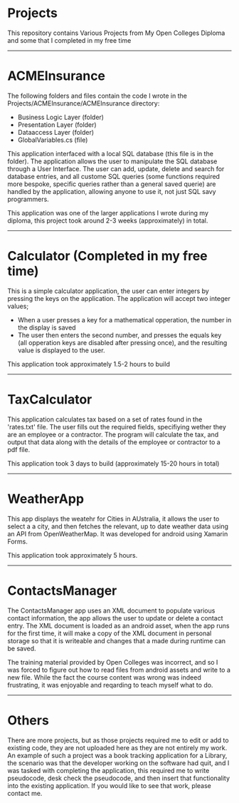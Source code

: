 # Projects
This repository contains Various Projects from My Open Colleges Diploma and some that I completed in my free time

-------------------------------------------------------------------------------------------
# ACMEInsurance
The following folders and files contain the code I wrote in the Projects/ACMEInsurance/ACMEInsurance directory:
- Business Logic Layer (folder)
- Presentation Layer (folder)
- Dataaccess Layer (folder)
- GlobalVariables.cs (file)

This application interfaced with a local SQL database (this file is in the folder).
The application allows the user to manipulate the SQL database through a User Interface.
The user can add, update, delete and search for database entries, and all custome SQL 
queries (some functions required more bespoke, specific queries rather than a general saved 
querie) are handled by the application, allowing anyone to use it, not just SQL savy programmers.

This application was one of the larger applications I wrote during my diploma, this project took
around 2-3 weeks (approximately) in total.

-------------------------------------------------------------------------------------------
# Calculator (Completed in my free time)
This is a simple calculator application, the user can enter integers by pressing the keys on 
the application. 
The application will accept two integer values;
- When a user presses a key for a mathematical opperation, the number in the display is saved
- The user then enters the second number, and presses the equals key (all opperation keys 
are disabled after pressing once), and the resulting value is displayed to the user.

This application took approximately 1.5-2 hours to build

-------------------------------------------------------------------------------------------
# TaxCalculator
This application calculates tax based on a set of rates found in the 'rates.txt' file.
The user fills out the required fields, specifiying wether they are an employee or a contractor.
The program will calculate the tax, and output that data along with the details of the employee 
or contractor to a pdf file.

This application took 3 days to build (approximately 15-20 hours in total)

-------------------------------------------------------------------------------------------
# WeatherApp
This app displays the weatehr for Cities in AUstralia, it allows the user to select a a city, and 
then fetches the relevant, up to date weather data using an API from OpenWeatherMap.
It was developed for android using Xamarin Forms.

This application took approximately 5 hours.

-------------------------------------------------------------------------------------------
# ContactsManager
The ContactsManager app uses an XML document to populate various contact information, the app 
allows the user to update or delete a contact entry. The XML document is loaded as an android asset,
when the app runs for the first time, it will make a copy of the XML document in personal storage so 
that it is writeable and changes that a made during runtime can be saved.

The training material provided by Open Colleges was incorrect, and so I was forced to figure out how to 
read files from android assets and write to a new file. While the fact the course content was wrong 
was indeed frustrating, it was enjoyable and reqarding to teach myself what to do.

-------------------------------------------------------------------------------------------
# Others
There are more projects, but as those projects required me to edit or add to existing code, they are
not uploaded here as they are not entirely my work. An example of such a project was a book tracking 
application for a Library, the scenario was that the developer working on the software had quit, and I 
was tasked with completing the application, this required me to write pseudocode, desk check the 
pseudocode, and then insert that functionality into the existing application. If you would like to 
see that work, please contact me.
